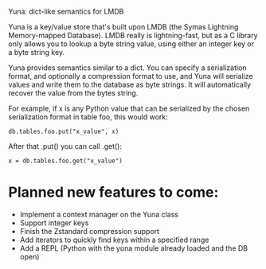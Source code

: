 Yuna: dict-like semantics for LMDB

Yuna is a key/value store that's built upon LMDB (the Symas Lightning
Memory-mapped Database).  LMDB really is lightning-fast, but as a C
library only allows you to lookup a byte string value, using either
an integer key or a byte string key.

Yuna provides semantics similar to a dict.  You can specify a serialization
format, and optionally a compression format to use, and Yuna will serialize
values and write them to the database as byte strings.  It will
automatically recover the value from the bytes string.

For example, if x is any Python value that can be serialized by the chosen
serialization format in table foo, this would work:

`db.tables.foo.put("x_value", x)`

After that .put() you can call .get():

`x = db.tables.foo.get("x_value")`


# Planned new features to come:

* Implement a context manager on the Yuna class
* Support integer keys
* Finish the Zstandard compression support
* Add iterators to quickly find keys within a specified range
* Add a REPL (Python with the yuna module already loaded and the DB open)
